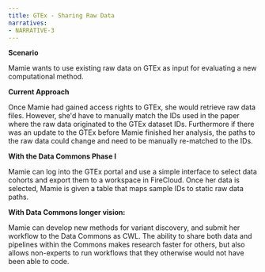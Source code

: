 ```yaml
---
title: GTEx - Sharing Raw Data
narratives:
- NARRATIVE-3
---
```


**Scenario**

Mamie wants to use existing raw data on GTEx as input for evaluating a new computational method.

**Current Approach**

Once Mamie had gained access rights to GTEx, she would retrieve raw data files. However, she'd have to manually match the IDs used in the paper where the raw data originated to the GTEx dataset IDs. Furthermore if there was an update to the GTEx before Mamie finished her analysis, the paths to the raw data could change and need to be manually re-matched to the IDs.

**With the Data Commons Phase I**

Mamie can log into the GTEx portal and use a simple interface to
select data cohorts and export them to a workspace in FireCloud. Once
her data is selected, Mamie is given a table that maps sample IDs
to static raw data paths.

**With Data Commons longer vision:**

Mamie can develop new methods for variant discovery, and submit her workflow
to the Data Commons as CWL. The ability to share both data and pipelines
within the Commons makes research faster for others, but also allows non-experts
to run workflows that they otherwise would not have been able to code.

